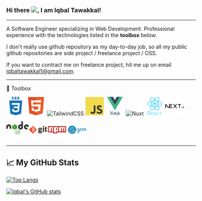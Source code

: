 ### Hi there <img src="https://raw.githubusercontent.com/MartinHeinz/MartinHeinz/master/wave.gif" width="30px">, I am Iqbal Tawakkal!

---

A Software Engineer specializing in Web Development. Professional experience with the technologies listed in the **toolbox** below.

I don't really use github repository as my day-to-day job, so all my public github repositories are side project / freelance project / OSS.

If you want to contract me on freelance project, hit me up on email iqbaltawakkal1@gmail.com.


---

🧰 Toolbox

<img src="https://github.com/devicons/devicon/blob/master/icons/css3/css3-plain-wordmark.svg" alt="CSS" width="50" height="50"/> <img src="https://github.com/devicons/devicon/blob/master/icons/html5/html5-original.svg" alt="HTML" width="50" height="50"/> <img src="https://cdn.worldvectorlogo.com/logos/tailwindcss.svg" alt="TailwindCSS" width="50" height="50"/> <img src="https://github.com/devicons/devicon/blob/master/icons/javascript/javascript-original.svg" alt="JavaScript" width="50" height="50"/> <img src="https://github.com/devicons/devicon/blob/master/icons/vuejs/vuejs-original-wordmark.svg" alt="VueJS" width="50" height="50"/> <img src="https://nuxtjs.org/design-kit/colored-text.svg" alt="Nuxt" width="90" height="50"/> <img src="https://github.com/devicons/devicon/blob/master/icons/react/react-original-wordmark.svg" alt="ReactJS" width="50" height="50"/> <img src="https://github.com/devicons/devicon/blob/master/icons/nextjs/nextjs-original-wordmark.svg" alt="Nuxt" width="50" height="50"/> <img src="https://github.com/devicons/devicon/blob/master/icons/nodejs/nodejs-original-wordmark.svg" alt="NodeJS" width="60" height="60"/><img src="https://github.com/devicons/devicon/blob/master/icons/git/git-original-wordmark.svg" alt="Git" width="50" height="50"/><img src="https://github.com/devicons/devicon/blob/master/icons/npm/npm-original-wordmark.svg" alt="npm" width="50" height="50"/> <img src="https://github.com/devicons/devicon/blob/master/icons/yarn/yarn-original-wordmark.svg" alt="yarn" width="50" height="50"/> 

---

## &#x1f4c8; My GitHub Stats

[![Top Langs](https://github-readme-stats.vercel.app/api/top-langs/?username=iqbaltawakkal&hide=java,html,css&theme=radical)](https://github.com/anuraghazra/github-readme-stats)

[![Iqbal's GitHub stats](https://github-readme-stats.vercel.app/api?username=iqbaltawakkal&theme=radical)](https://github.com/anuraghazra/github-readme-stats)
